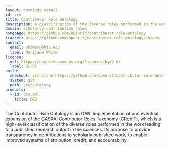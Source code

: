 ```yaml
---
layout: ontology_detail
id: cro
title: Contributor Role Ontology
description: A classification of the diverse roles performed in the work leading to a published research output in the sciences. Its purpose to provide transparency in contributions to scholarly published work, to enable improved systems of attribution, credit, and accountability.
domain: scholarly contribution roles
homepage: https://github.com/openrif/contributor-role-ontology
tracker: https://github.com/openrif/contributor-role-ontology/issues
contact:
  email: whimar@ohsu.edu
  label: Marijane White
license:
  url: https://creativecommons.org/licenses/by/2.0/
  label: CC-BY
build:
  checkout: git clone https://github.com/openrif/contributor-role-ontology.git
  system: git
  path: src/ontology
products:
  - id: cro.owl
    title: CRO
---
```


The Contributor Role Ontology is an OWL implementation of and eventual expansion of the CASRAI Contributor Roles Taxonomy (CRediT), which is a high-level classification of the diverse roles performed in the work leading to a published research output in the sciences. Its purpose to provide transparency in contributions to scholarly published work, to enable improved systems of attribution, credit, and accountability.